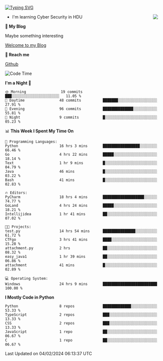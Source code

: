 [![Typing SVG](https://readme-typing-svg.herokuapp.com?font=Fira+Code&pause=1000&random=false&width=450&height=60&lines=Hello+%F0%9F%91%8B%F0%9F%8F%BB;I'm+JBNRZ)](https://git.io/typing-svg)

<a href="#">
  <img align="right" src="https://github-readme-stats.vercel.app/api?username=JBNRZ&show_icons=true&bg_color=15,f2f7fd,E0EAFC" />
</a>

- I'm learning Cyber Security in HDU

 **🌱 My Blog**

Maybe something interesting

[Welcome to my Blog](https://jbnrz.com.cn/)

 **💬 Reach me** 

[Github](https://github.com/JBNRZ)


<!--START_SECTION:waka-->
![Code Time](http://img.shields.io/badge/Code%20Time-306%20hrs%2011%20mins-blue)

**I'm a Night 🦉** 

```text
🌞 Morning                19 commits          ███░░░░░░░░░░░░░░░░░░░░░░   11.05 % 
🌆 Daytime                48 commits          ███████░░░░░░░░░░░░░░░░░░   27.91 % 
🌃 Evening                96 commits          ██████████████░░░░░░░░░░░   55.81 % 
🌙 Night                  9 commits           █░░░░░░░░░░░░░░░░░░░░░░░░   05.23 % 
```


📊 **This Week I Spent My Time On** 

```text
💬 Programming Languages: 
Python                   16 hrs 3 mins       █████████████████░░░░░░░░   66.46 % 
Go                       4 hrs 22 mins       █████░░░░░░░░░░░░░░░░░░░░   18.14 % 
Text                     1 hr 9 mins         █░░░░░░░░░░░░░░░░░░░░░░░░   04.79 % 
Java                     46 mins             █░░░░░░░░░░░░░░░░░░░░░░░░   03.22 % 
Bash                     41 mins             █░░░░░░░░░░░░░░░░░░░░░░░░   02.83 % 

🔥 Editors: 
PyCharm                  18 hrs 4 mins       ███████████████████░░░░░░   74.77 % 
GoLand                   4 hrs 24 mins       █████░░░░░░░░░░░░░░░░░░░░   18.21 % 
Intellijidea             1 hr 41 mins        ██░░░░░░░░░░░░░░░░░░░░░░░   07.02 % 

🐱‍💻 Projects: 
test.py                  14 hrs 54 mins      ███████████████░░░░░░░░░░   61.72 % 
CTFgo                    3 hrs 41 mins       ████░░░░░░░░░░░░░░░░░░░░░   15.28 % 
attachment.py            2 hrs               ██░░░░░░░░░░░░░░░░░░░░░░░   08.32 % 
easy_java1               1 hr 39 mins        ██░░░░░░░░░░░░░░░░░░░░░░░   06.86 % 
attachment               41 mins             █░░░░░░░░░░░░░░░░░░░░░░░░   02.89 % 

💻 Operating System: 
Windows                  24 hrs 9 mins       █████████████████████████   100.00 % 
```

**I Mostly Code in Python** 

```text
Python                   8 repos             █████████████░░░░░░░░░░░░   53.33 % 
TypeScript               2 repos             ███░░░░░░░░░░░░░░░░░░░░░░   13.33 % 
CSS                      2 repos             ███░░░░░░░░░░░░░░░░░░░░░░   13.33 % 
JavaScript               1 repo              ██░░░░░░░░░░░░░░░░░░░░░░░   06.67 % 
C                        1 repo              ██░░░░░░░░░░░░░░░░░░░░░░░   06.67 % 
```




 Last Updated on 04/02/2024 06:13:37 UTC
<!--END_SECTION:waka-->
